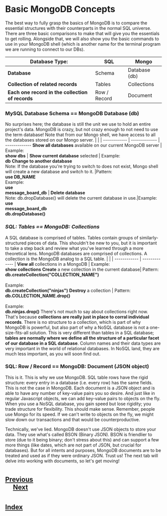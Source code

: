 #   Basic MongoDB Concepts

The best way to fully grasp the basics of MongoDB is to compare the essential structures with their counterparts in the normal SQL universe. There are three basic comparisons to make that will give you the essentials to get rolling. Alongside that, we will also show you the basic commands to use in your MongoDB shell (which is another name for the terminal program we are running to connect to our DBs).

Database Type: |	__SQL__ |	__Mongo__
------------ | ------------- |  -------------
__Database__    |	Schema  |	Database (db)
__Collection of related records__	|   Tables  |	Collections
__Each one record in the collection of records__    |	Row / Record    |	Document
###  __MySQL Database Schema == MongoDB Database (db)__
No surprises here; the database is still the unit we use to hold an entire project's data. MongoDB is crazy, but not crazy enough to not need to use the term database! Note that from our Mongo shell, we have access to all the databases stored on our Mongo server.
|   |   |
------------ | ------------- | ------------- 
__Show all databases__ available on our current MongoDB server  |	Example: <br> __show dbs__ |
__Show current database__ selected  |	Example:  <br>  __db__
__Change to another database__  <br>Note: If the database you're trying to switch to does not exist, Mongo shell will create a new database and switch to it. |Pattern:<br>__use DB_NAME__<br>Example:<br>__use__<br>__message_board_db__    |
__Delete database__<br>Note: db.dropDatabase() will delete the current database in use.|Example:<br>__use__<br>__message_board_db__<br>__db.dropDatabase()__

### ___SQL: Tables == MongoDB: Collections___
A SQL database is comprised of tables. Tables contain groups of similarly-structured pieces of data. This shouldn't be new to you, but it is important to take a step back and review what you've learned through a more theoretical lens. MongoDB databases are comprised of collections. A collection is the MongoDB analog to a SQL table.
|   |   |
------------ | ------------- |
__View all__ collections in a MongoDB   |	Example:<br>__show collections__
__Create__ a new collection in the current database|	Pattern:<br>__db.createCollection("COLLECTION_NAME")__<br><br>Example:<br>__db.createCollection("ninjas")__
__Destroy__ a collection    |   Pattern:<br>__db.COLLECTION_NAME.drop()__<br><br>Example:<br>__db.ninjas.drop()__
There's not much to say about collections right now. That's because __collections are really just in place to corral individual records__. There is no structure to a collection, which is part of why MongoDB is powerful, but also part of why a NoSQL database is not a one-size-fits-all solution. This is very different than tables in a SQL database; __tables are normally where we define all the structure of a particular facet of our database in a SQL database__. Column names and their data types are very important in the world of relational databases. In NoSQL land, they are much less important, as you will soon find out.

### __SQL: Row / Record == MongoDB: Document (JSON object)__
This is it. This is why we use MongoDB. SQL table rows have the rigid structure: every entry in a database (i.e. every row) has the same fields. This is not the case in MongoDB. Each document is a JSON object and is able to have any number of key-value pairs you so desire. And just like in regular Javascript objects, we can add key-value pairs to objects on the fly. When you use a NoSQL database, you gain speed but lose rigidity; you trade structure for flexibility. This should make sense. Remember, people use Mongo for its speed. If we can't write to objects on the fly, we might slow down our transactions and that would be counterproductive.

Technically, we've lied. MongoDB doesn't use JSON objects to store your data. They use what's called BSON (Binary JSON). BSON is friendlier to store (due to it being binary; don't stress about this) and can support a few more things (like dates, which are not part of JSON, but crucial for databases). But for all intents and purposes, MongoDB documents are to be treated and used as if they were ordinary JSON. Trust us! The next tab will delve into working with documents, so let's get moving!
#
## [Previous](./003_Installing_Mac.md)<span>&nbsp;&nbsp;&nbsp;&nbsp;&nbsp;&nbsp;&nbsp;&nbsp;&nbsp;&nbsp;&nbsp;&nbsp;&nbsp;&nbsp;&nbsp;&nbsp;&nbsp;&nbsp;&nbsp;&nbsp;&nbsp;&nbsp;&nbsp;&nbsp;&nbsp;&nbsp;&nbsp;&nbsp;&nbsp;&nbsp;&nbsp;&nbsp;&nbsp;&nbsp;&nbsp;&nbsp;&nbsp;&nbsp;&nbsp;&nbsp;&nbsp;&nbsp;&nbsp;&nbsp;&nbsp;&nbsp;&nbsp;&nbsp;&nbsp;&nbsp;&nbsp;&nbsp;&nbsp;&nbsp;&nbsp;&nbsp;&nbsp;&nbsp;&nbsp;&nbsp;&nbsp;&nbsp;&nbsp;&nbsp;&nbsp;&nbsp;&nbsp;&nbsp;&nbsp;&nbsp;&nbsp;&nbsp;&nbsp;&nbsp;&nbsp;&nbsp;&nbsp;&nbsp;&nbsp;&nbsp;&nbsp;&nbsp;&nbsp;&nbsp;&nbsp;&nbsp;&nbsp;</span> [Next](./005_Documents.md)
#
##  [Index](../Index.md)